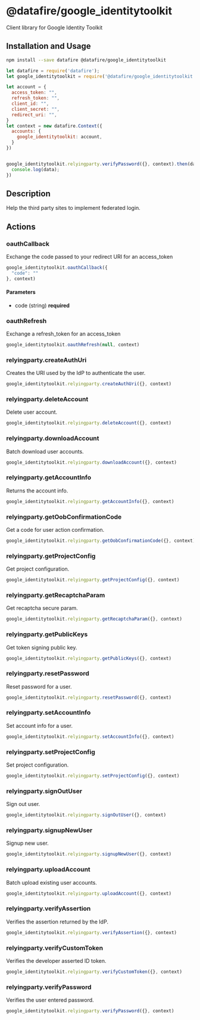 # @datafire/google_identitytoolkit

Client library for Google Identity Toolkit

## Installation and Usage
```bash
npm install --save datafire @datafire/google_identitytoolkit
```

```js
let datafire = require('datafire');
let google_identitytoolkit = require('@datafire/google_identitytoolkit').actions;

let account = {
  access_token: "",
  refresh_token: "",
  client_id: "",
  client_secret: "",
  redirect_uri: "",
}
let context = new datafire.Context({
  accounts: {
    google_identitytoolkit: account,
  }
})


google_identitytoolkit.relyingparty.verifyPassword({}, context).then(data => {
  console.log(data);
})
```

## Description
Help the third party sites to implement federated login.

## Actions
### oauthCallback
Exchange the code passed to your redirect URI for an access_token


```js
google_identitytoolkit.oauthCallback({
  "code": ""
}, context)
```

#### Parameters
* code (string) **required**

### oauthRefresh
Exchange a refresh_token for an access_token


```js
google_identitytoolkit.oauthRefresh(null, context)
```


### relyingparty.createAuthUri
Creates the URI used by the IdP to authenticate the user.


```js
google_identitytoolkit.relyingparty.createAuthUri({}, context)
```


### relyingparty.deleteAccount
Delete user account.


```js
google_identitytoolkit.relyingparty.deleteAccount({}, context)
```


### relyingparty.downloadAccount
Batch download user accounts.


```js
google_identitytoolkit.relyingparty.downloadAccount({}, context)
```


### relyingparty.getAccountInfo
Returns the account info.


```js
google_identitytoolkit.relyingparty.getAccountInfo({}, context)
```


### relyingparty.getOobConfirmationCode
Get a code for user action confirmation.


```js
google_identitytoolkit.relyingparty.getOobConfirmationCode({}, context)
```


### relyingparty.getProjectConfig
Get project configuration.


```js
google_identitytoolkit.relyingparty.getProjectConfig({}, context)
```


### relyingparty.getRecaptchaParam
Get recaptcha secure param.


```js
google_identitytoolkit.relyingparty.getRecaptchaParam({}, context)
```


### relyingparty.getPublicKeys
Get token signing public key.


```js
google_identitytoolkit.relyingparty.getPublicKeys({}, context)
```


### relyingparty.resetPassword
Reset password for a user.


```js
google_identitytoolkit.relyingparty.resetPassword({}, context)
```


### relyingparty.setAccountInfo
Set account info for a user.


```js
google_identitytoolkit.relyingparty.setAccountInfo({}, context)
```


### relyingparty.setProjectConfig
Set project configuration.


```js
google_identitytoolkit.relyingparty.setProjectConfig({}, context)
```


### relyingparty.signOutUser
Sign out user.


```js
google_identitytoolkit.relyingparty.signOutUser({}, context)
```


### relyingparty.signupNewUser
Signup new user.


```js
google_identitytoolkit.relyingparty.signupNewUser({}, context)
```


### relyingparty.uploadAccount
Batch upload existing user accounts.


```js
google_identitytoolkit.relyingparty.uploadAccount({}, context)
```


### relyingparty.verifyAssertion
Verifies the assertion returned by the IdP.


```js
google_identitytoolkit.relyingparty.verifyAssertion({}, context)
```


### relyingparty.verifyCustomToken
Verifies the developer asserted ID token.


```js
google_identitytoolkit.relyingparty.verifyCustomToken({}, context)
```


### relyingparty.verifyPassword
Verifies the user entered password.


```js
google_identitytoolkit.relyingparty.verifyPassword({}, context)
```


